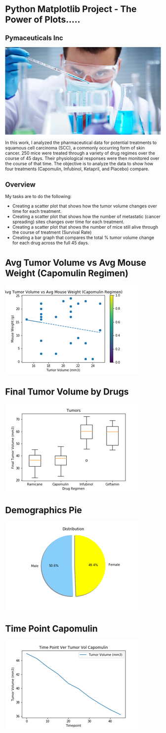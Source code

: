 # Python Matplotlib Project - The Power of Plots.....

## Pymaceuticals Inc

![Laboratory](Images/Laboratory.jpg)

In this work, I analyzed the pharmaceutical data for potential treatments to squamous cell carcinoma (SCC), a commonly occurring form of skin cancer. 250 mice were treated through a variety of drug regimes over the course of 45 days. Their physiological responses were then monitored over the course of that time. The objective is to analyze the data to show how four treatments (Capomulin, Infubinol, Ketapril, and Placebo) compare.

## Overview

My tasks are to do the following:

* Creating a scatter plot that shows how the tumor volume changes over time for each treatment.
* Creating a scatter plot that shows how the number of metastatic (cancer spreading) sites changes over time for each treatment.
* Creating a scatter plot that shows the number of mice still alive through the course of treatment (Survival Rate)
* Creating a bar graph that compares the total % tumor volume change for each drug across the full 45 days.

# Avg Tumor Volume vs Avg Mouse Weight (Capomulin Regimen)
![](Images/Avg%20Tumor%20Volume%20vs%20Avg%20Mouse%20Weight%20(Capomulin%20Regimen).png)

# Final Tumor Volume by Drugs
![](Images/Final%20Tumor%20Volume%20by%20Drugs.png)

# Demographics Pie
![](Images/Demographics%20Pie.png)

# Time Point Capomulin
![](Images/Time%20Point%20Capomulin.png)
